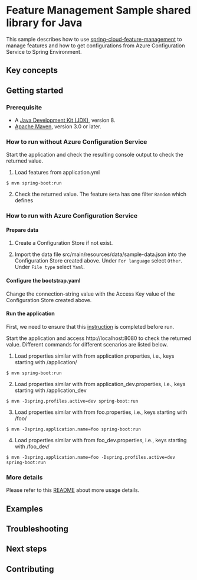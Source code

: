 # Feature Management Sample shared library for Java

This sample describes how to use [spring-cloud-feature-management](https://github.com/Azure/azure-sdk-for-java/blob/master/sdk/appconfiguration/azure-spring-cloud-feature-management/README.md) to manage features and how to get configurations from Azure Configuration Service to Spring Environment.

## Key concepts
## Getting started

### Prerequisite

* A [Java Development Kit (JDK)][jdk_link], version 8.
* [Apache Maven](http://maven.apache.org/), version 3.0 or later.

### How to run without Azure Configuration Service
Start the application and check the resulting console output to check the returned value.

1. Load features from application.yml
```
$ mvn spring-boot:run
```

2. Check the returned value. The feature `Beta` has one filter `Random` which defines

### How to run with Azure Configuration Service

#### Prepare data

1. Create a Configuration Store if not exist.

2. Import the data file src/main/resources/data/sample-data.json into the Configuration Store created above. Under `For language` select `Other`. Under `File type` select `Yaml`.

#### Configure the bootstrap.yaml

Change the connection-string value with the Access Key value of the Configuration Store created above.

#### Run the application
First, we need to ensure that this [instruction] is completed before run.

Start the application and access http://localhost:8080 to check the returned value. Different commands for different scenarios are listed below.

1. Load properties similar with from application.properties, i.e., keys starting with /application/
```
$ mvn spring-boot:run
```

2. Load properties similar with from application_dev.properties, i.e., keys starting with /application_dev
```
$ mvn -Dspring.profiles.active=dev spring-boot:run
```

3. Load properties similar with from foo.properties, i.e., keys starting with /foo/
```
$ mvn -Dspring.application.name=foo spring-boot:run
```

4. Load properties similar with from foo_dev.properties, i.e., keys starting with /foo_dev/
```
$ mvn -Dspring.application.name=foo -Dspring.profiles.active=dev spring-boot:run
```

### More details

Please refer to this [README](https://github.com/Azure/azure-sdk-for-java/blob/master/sdk/appconfiguration/azure-spring-cloud-starter-appconfiguration-config/README.md) about more usage details. 

## Examples
## Troubleshooting
## Next steps
## Contributing

<!-- LINKS -->
[jdk_link]: https://docs.microsoft.com/java/azure/jdk/?view=azure-java-stable
[instruction]: https://github.com/Azure/azure-sdk-for-java/blob/master/sdk/spring/CONTRIBUTING.md#building-from-source